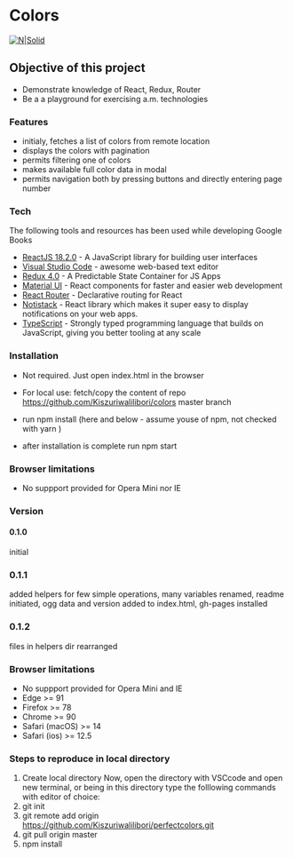 # Colors

[![N|Solid](https://cldup.com/dTxpPi9lDf.thumb.png)](https://nodesource.com/products/nsolid)

## Objective of this project

-   Demonstrate knowledge of React, Redux, Router
-   Be a a playground for exercising a.m. technologies

### Features

-   initialy, fetches a list of colors from remote location
-   displays the colors with pagination
-   permits filtering one of colors
-   makes available full color data in modal
-   permits navigation both by pressing buttons and directly entering page number

### Tech

The following tools and resources has been used while developing Google Books

-   [ReactJS 18.2.0](https://reactjs.org/) - A JavaScript library for building user interfaces
-   [Visual Studio Code](https://code.visualstudio.com/) - awesome web-based text editor
-   [Redux 4.0](https://redux.js.org/) - A Predictable State Container for JS Apps
-   [Material UI](https://mui.com/) - React components for faster and easier web development
-   [React Router](https://reacttraining.com/blog/react-router-v6-pre/) - Declarative routing for React
-   [Notistack](https://notistack.com/) - React library which makes it super easy to display notifications on your web apps.
-   [TypeScript](https://www.typescriptlang.org/) - Strongly typed programming language that builds on JavaScript, giving you better tooling at any scale

### Installation

-   Not required. Just open index.html in the browser
-   For local use: fetch/copy the content of repo <https://github.com/Kiszuriwalilibori/colors> master branch
-   run npm install (here and below - assume youse of npm, not checked with yarn )

-   after installation is complete run npm start

### Browser limitations

-   No suppport provided for Opera Mini nor IE

### Version

#### 0.1.0

initial

### 0.1.1

added helpers for few simple operations, many variables renamed, readme initiated, ogg data and version added to index.html, gh-pages installed

### 0.1.2

files in helpers dir rearranged

### Browser limitations

-   No suppport provided for Opera Mini and IE
-   Edge >= 91
-   Firefox >= 78
-   Chrome >= 90
-   Safari (macOS) >= 14
-   Safari (ios) >= 12.5

### Steps to reproduce in local directory

1. Create local directory
   Now, open the directory with VSCcode and open new terminal, or being in this directory type the folllowing commands with editor of choice:
2. git init
3. git remote add origin https://github.com/Kiszuriwalilibori/perfectcolors.git
4. git pull origin master
5. npm install
